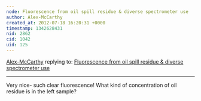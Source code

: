 ```yaml
---
node: Fluorescence from oil spill residue & diverse spectrometer use
author: Alex-McCarthy
created_at: 2012-07-18 16:20:31 +0000
timestamp: 1342628431
nid: 2862
cid: 1042
uid: 125
---
```




[Alex-McCarthy](../profile/Alex-McCarthy) replying to: [Fluorescence from oil spill residue & diverse spectrometer use](../notes/warren/7-18-2012/fluorescence-oil-spill-residue-diverse-spectrometer-use)

----
Very nice- such clear fluorescence! What kind of concentration of oil residue is in the left sample?